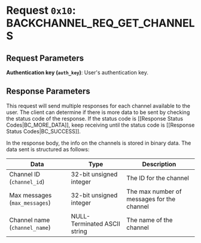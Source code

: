 # Request `0x10`: BACKCHANNEL_REQ_GET_CHANNELS

## Request Parameters
**Authentication key (`auth_key`)**: 
User's authentication key.

## Response Parameters
This request will send multiple responses for each channel available to the user. The client can determine if there is more data to be sent by checking the status code of the response. If the status code is [[Response Status Codes|BC_MORE_DATA]], keep receiving until the status code is [[Response Status Codes|BC_SUCCESS]].

In the response body, the info on the channels is stored in binary data.
The data sent is structured as follows:

| Data                          | Type                         | Description                                |
| ----------------------------- | ---------------------------- | ------------------------------------------ |
| Channel ID (`channel_id`)     | 32-bit unsigned integer      | The ID for the channel                     |
| Max messages (`max_messages`) | 32-bit unsigned integer      | The max number of messages for the channel |
| Channel name (`channel_name`) | NULL-Terminated ASCII string | The name of the channel |
